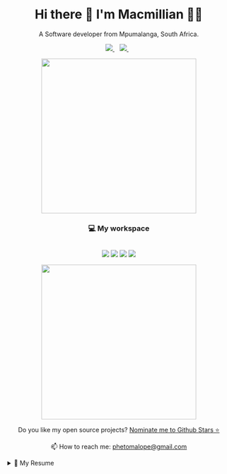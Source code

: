 <h1 align='center'>
  Hi there 👋 I'm Macmillian 👨‍💻
</h1>

<p align='center'>
  A Software developer from Mpumalanga, South Africa.
</p>

<p align='center'>
  
  <!--<a href="https://wa.me/5518996643974?text=Olá!%20Alexandre">
    <img src="https://img.shields.io/badge/WhatsApp-25D366?style=for-the-badge&logo=whatsapp&logoColor=white" />    
  </a>&nbsp;&nbsp;-->
  <a href="https://www.linkedin.com/in/phetho-macmillian-malope-8a61b4187/">
    <img src="https://img.shields.io/badge/linkedin-%230077B5.svg?&style=for-the-badge&logo=linkedin&logoColor=white" />
  </a>&nbsp;&nbsp;
  <a href="https://twitter.com/martian1431">
    <img src="https://img.shields.io/badge/Twitter-1DA1F2?style=for-the-badge&logo=twitter&logoColor=white" />        
  </a>&nbsp;&nbsp;
  
</p>

<p align="center">
    <a href="#"><img src="https://github-readme-stats.vercel.app/api?username=martian1431&show_icons=true&count_private=true&theme=dark" width="350"></a>
</p>

<h3 align='center'>💻 My workspace</h3>
<p align='center'>
  <br/>
  <img src="https://img.shields.io/badge/windows-%230078D6.svg?&style=for-the-badge&logo=windows&logoColor=white" />
  <img src="https://img.shields.io/badge/intel-core%20i5%204th-%230071C5.svg?&style=for-the-badge&logo=intel&logoColor=white" />
  <img src="https://img.shields.io/badge/RAM-12GB-%230071C5.svg?&style=for-the-badge&logoColor=white" />
  <img src="https://img.shields.io/badge/nvidia-gtx%201650-%2376B900.svg?&style=for-the-badge&logo=nvidia&logoColor=white" />
</p>

<p align="center">
    <a href="#"><img src="https://github-readme-stats.vercel.app/api/top-langs/?username=martian1431&theme=dark" width="350"></a>
</p>

<p align='center'>
  Do you like my open source projects? <a href='https://stars.github.com/nominate/'>Nominate me to Github Stars ⭐</a>
</p>

<p align='center'>
  📫 How to reach me: <a href='mailto:phetomalope@gmail.com'>phetomalope@gmail.com</a>
</p>

<details>
  <summary>📃 My Resume</summary>


## Education

- 📖 **Software Engineering**\
📆 2019 - 2021\
📍 **WeThinkCode_**

- 📖 **N+ Networking**\
📆 2014 - 2015\
📍 **Academy Training Group**

- 📖 **A+ PC Technician**\
📆 2012 - 2013\
📍 **Academy Training Group**

## Experience

<img align="left" src="https://img.shields.io/badge/SQL%20Server-CC2927?logo=microsoft-sql-server&logoColor=white" />
<img align="left" src="https://img.shields.io/badge/Github-181717?logo=github&logoColor=white" />
<img align="left" src="https://img.shields.io/badge/C Sharp-239120?logo=c-sharp&logoColor=white" />
<br/>

- 👨‍💻 **Junior Developer**\
📆 2020 - Feb - May\
📍 **BBD** - Johannesburg, South Africa

</details>
<!--
<details>
  <summary>📦 My Packages</summary>
| Name                 | A short summary                              | Install   | Downloads |
| -------------------- | -------------------------------------------- | --------- | --------- |
| [Slack Exception Send](https://github.com/alexandresanlim/DotNet.Slack.ExceptionSend) | Send exceptions from applications to Slack.  | [![Nuget](https://img.shields.io/nuget/v/Slack.Exception.Send)](https://www.nuget.org/packages/Slack.Exception.Send) | [![Nuget](https://img.shields.io/nuget/dt/Slack.Exception.Send)](https://www.nuget.org/packages/Slack.Exception.Send) |
| [BrazilHolidays.Net](https://github.com/alexandresanlim/BrazilHolidays.Net)   | Work with Brazil holidays on applications.   | [![Nuget](https://img.shields.io/nuget/v/BrazilHolidays.Net)](https://www.nuget.org/packages/BrazilHolidays.Net) | [![Nuget](https://img.shields.io/nuget/dt/BrazilHolidays.Net)](https://www.nuget.org/packages/BrazilHolidays.Net) |
  
</details>


###### *About me*
- 💻 Junior developer
- 📜 Big fan of Java
- 👨‍💻 Cyber Security Enthusiast

### Languages and Tools:

### 📫 How to reach me

[<img src='https://cdn.jsdelivr.net/npm/simple-icons@3.0.1/icons/linkedin.svg' alt='linkedin' height='40'>](https://www.linkedin.com/in/phetho-macmillian-malope-8a61b4187/)  [<img src='https://cdn.jsdelivr.net/npm/simple-icons@3.0.1/icons/facebook.svg' alt='instagram' height='40'>](https://www.facebook.com/martian1431/)  [<img src='https://cdn.jsdelivr.net/npm/simple-icons@3.0.1/icons/twitter.svg' alt='twitter' height='40'>](https://twitter.com/martian1431)


**catalinpit/catalinpit** is a ✨ _special_ ✨ repository because its `README.md` (this file) appears on your GitHub profile.

Here are some ideas to get you started:

- 🔭 I’m currently working on ...
- 🌱 I’m currently learning ...
- 👯 I’m looking to collaborate on ...
- 🤔 I’m looking for help with ...
- 💬 Ask me about ...
- 📫 How to reach me: ...
- 😄 Pronouns: ...
- ⚡ Fun fact: ...
 -->